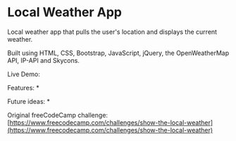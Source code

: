 # Local Weather App
Local weather app that pulls the user's location and displays the current weather.

Built using HTML, CSS, Bootstrap, JavaScript, jQuery, the OpenWeatherMap API, IP-API and Skycons.

Live Demo:

Features:
*

Future ideas:
*

Original freeCodeCamp challenge: [https://www.freecodecamp.com/challenges/show-the-local-weather](https://www.freecodecamp.com/challenges/show-the-local-weather)
